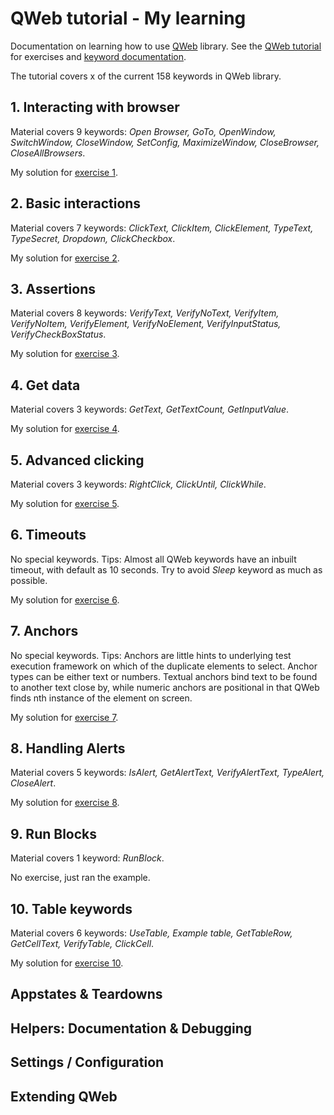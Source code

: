 # QWeb tutorial - My learning

Documentation on learning how to use [QWeb](https://github.com/qentinelqi/qweb) library.
See the [QWeb tutorial](https://github.com/qentinelqi/qweb_workshop) for exercises and [keyword documentation](https://qentinelqi.github.io/qweb/QWeb.html).

The tutorial covers x of the current 158 keywords in QWeb library.

## 1. Interacting with browser

Material covers 9 keywords: *Open Browser, GoTo, OpenWindow, SwitchWindow, CloseWindow, SetConfig, MaximizeWindow, CloseBrowser, CloseAllBrowsers*.

My solution for [exercise 1](mysolutions/1_test.robot).

## 2. Basic interactions

Material covers 7 keywords: *ClickText, ClickItem, ClickElement, TypeText, TypeSecret, Dropdown, ClickCheckbox*.

My solution for [exercise 2](mysolutions/2_test.robot).

## 3. Assertions

Material covers 8 keywords: *VerifyText, VerifyNoText, VerifyItem, VerifyNoItem, VerifyElement, VerifyNoElement, VerifyInputStatus, VerifyCheckBoxStatus*.

My solution for [exercise 3](mysolutions/3_test.robot).

## 4.  Get data

Material covers 3 keywords: *GetText, GetTextCount, GetInputValue*.

My solution for [exercise 4](mysolutions/4_test.robot).

## 5. Advanced clicking

Material covers 3 keywords: *RightClick, ClickUntil, ClickWhile*.

My solution for [exercise 5](mysolutions/5_test.robot).

## 6. Timeouts

No special keywords. Tips: Almost all QWeb keywords have an inbuilt timeout, with default as 10 seconds. Try to avoid *Sleep* keyword as much as possible.

My solution for [exercise 6](mysolutions/6_test.robot).

## 7. Anchors

No special keywords. Tips: Anchors are little hints to underlying test execution framework on which of the duplicate elements to select. Anchor types can be either text or numbers. Textual anchors bind text to be found to another text close by, while numeric anchors are positional in that QWeb finds nth instance of the element on screen.

My solution for [exercise 7](mysolutions/7_test.robot).

## 8. Handling Alerts

Material covers 5 keywords: *IsAlert, GetAlertText, VerifyAlertText, TypeAlert, CloseAlert*.

My solution for [exercise 8](mysolutions/8_test.robot).

## 9. Run Blocks

Material covers 1 keyword: *RunBlock*.

No exercise, just ran the example.

## 10. Table keywords

Material covers 6 keywords: *UseTable, Example table, GetTableRow, GetCellText, VerifyTable, ClickCell*.

My solution for [exercise 10](mysolutions/10_test.robot).

## Appstates & Teardowns

## Helpers: Documentation & Debugging

## Settings / Configuration

## Extending QWeb
